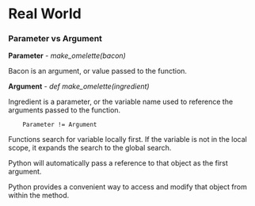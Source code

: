 # Real World


### Parameter vs Argument

**Parameter** - _make_omelette(bacon)_

Bacon is an argument, or value passed to the function. 


**Argument** - _def make_omelette(ingredient)_

Ingredient is a parameter, or the variable name used to reference the arguments passed to the function.


        Parameter != Argument

Functions search for variable locally first. If the variable is not in the local scope, it expands the search to the global search.


 Python will automatically pass a reference to that object as the first argument.

 Python provides a convenient way to access and modify that object from within the method.
